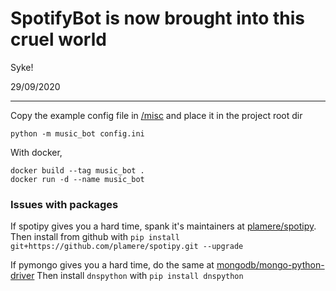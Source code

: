 # SpotifyBot is now brought into this cruel world

Syke!

29/09/2020

---

Copy the example config file in [/misc](/misc) and place it in the project root dir

`python -m music_bot config.ini`

With docker,

```
docker build --tag music_bot .
docker run -d --name music_bot
```

### Issues with packages

If spotipy gives you a hard time, spank it's maintainers at [plamere/spotipy](https://github.com/plamere/spotipy).
Then install from github with
`pip install git+https://github.com/plamere/spotipy.git --upgrade`

If pymongo gives you a hard time, do the same at [mongodb/mongo-python-driver](https://github.com/mongodb/mongo-python-driver)
Then install `dnspython` with
`pip install dnspython`
